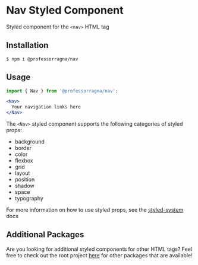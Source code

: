 # Nav Styled Component

Styled component for the `<nav>` HTML tag

## Installation

```
$ npm i @professorragna/nav
```

## Usage

```jsx
import { Nav } from '@professorragna/nav';

<Nav>
  Your navigation links here
</Nav>
```

The `<Nav>` styled component supports the following categories of styled props:

- background
- border
- color
- flexbox
- grid
- layout
- position
- shadow
- space
- typography

For more information on how to use styled props, see the [styled-system](https://styled-system.com/api/) docs

## Additional Packages

Are you looking for additional styled components for other HTML tags? Feel free to check out the root project [here](https://github.com/jpbullalayao/ragna-lerna) for other packages that are available!
